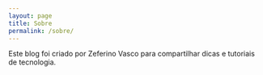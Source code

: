 ```yaml
---
layout: page
title: Sobre
permalink: /sobre/
---
```


Este blog foi criado por Zeferino Vasco para compartilhar dicas e tutoriais de tecnologia.
